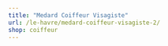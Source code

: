 ```yaml
---
title: "Medard Coiffeur Visagiste"
url: /le-havre/medard-coiffeur-visagiste-2/
shop: coiffeur
---
```

